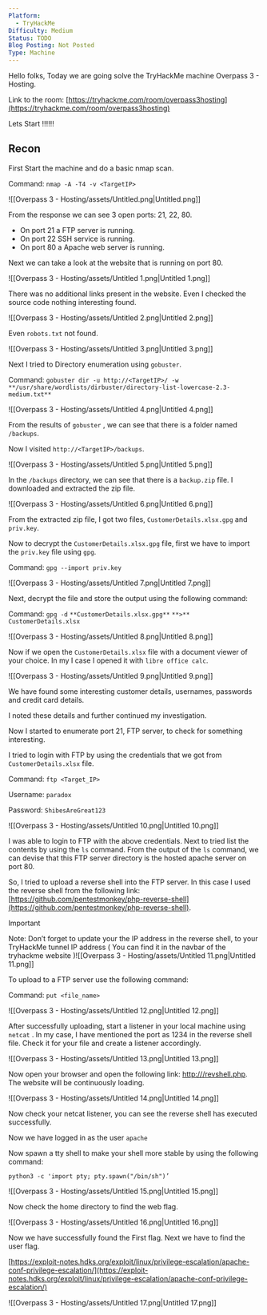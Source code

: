 ```yaml
---
Platform:
  - TryHackMe
Difficulty: Medium
Status: TODO
Blog Posting: Not Posted
Type: Machine
---
```

Hello folks, Today we are going solve the TryHackMe machine Overpass 3 - Hosting.

Link to the room: [https://tryhackme.com/room/overpass3hosting](https://tryhackme.com/room/overpass3hosting)

  

Lets Start !!!!!!

  

## Recon

First Start the machine and do a basic nmap scan.

Command: `nmap -A -T4 -v <TargetIP>`

![[Overpass 3 - Hosting/assets/Untitled.png|Untitled.png]]

From the response we can see 3 open ports: 21, 22, 80.

- On port 21 a FTP server is running.
- On port 22 SSH service is running.
- On port 80 a Apache web server is running.

Next we can take a look at the website that is running on port 80.

![[Overpass 3 - Hosting/assets/Untitled 1.png|Untitled 1.png]]

There was no additional links present in the website. Even I checked the source code nothing interesting found.

![[Overpass 3 - Hosting/assets/Untitled 2.png|Untitled 2.png]]

Even `robots.txt` not found.

![[Overpass 3 - Hosting/assets/Untitled 3.png|Untitled 3.png]]

Next I tried to Directory enumeration using `gobuster`.

Command: `gobuster dir -u http://<TargetIP>/ -w` `**/usr/share/wordlists/dirbuster/directory-list-lowercase-2.3-medium.txt**`

![[Overpass 3 - Hosting/assets/Untitled 4.png|Untitled 4.png]]

From the results of `gobuster` , we can see that there is a folder named `/backups`.

Now I visited `http://<TargetIP>/backups`.

![[Overpass 3 - Hosting/assets/Untitled 5.png|Untitled 5.png]]

In the `/backups` directory, we can see that there is a `backup.zip` file. I downloaded and extracted the zip file.

![[Overpass 3 - Hosting/assets/Untitled 6.png|Untitled 6.png]]

From the extracted zip file, I got two files, `CustomerDetails.xlsx.gpg` and `priv.key`.

Now to decrypt the `CustomerDetails.xlsx.gpg` file, first we have to import the `priv.key` file using `gpg`.

Command: `gpg --import priv.key`

![[Overpass 3 - Hosting/assets/Untitled 7.png|Untitled 7.png]]

Next, decrypt the file and store the output using the following command:

Command: `gpg -d` `**CustomerDetails.xlsx.gpg**` `**>**` `CustomerDetails.xlsx`

![[Overpass 3 - Hosting/assets/Untitled 8.png|Untitled 8.png]]

Now if we open the `CustomerDetails.xlsx` file with a document viewer of your choice. In my I case I opened it with `libre office calc`.

![[Overpass 3 - Hosting/assets/Untitled 9.png|Untitled 9.png]]

We have found some interesting customer details, usernames, passwords and credit card details.

I noted these details and further continued my investigation.

Now I started to enumerate port 21, FTP server, to check for something interesting.

I tried to login with FTP by using the credentials that we got from `CustomerDetails.xlsx` file.

Command: `ftp <Target_IP>`

Username: `paradox`

Password: `ShibesAreGreat123`

![[Overpass 3 - Hosting/assets/Untitled 10.png|Untitled 10.png]]

I was able to login to FTP with the above credentials. Next to tried list the contents by using the `ls` command. From the output of the `ls` command, we can devise that this FTP server directory is the hosted apache server on port 80.

So, I tried to upload a reverse shell into the FTP server. In this case I used the reverse shell from the following link: [https://github.com/pentestmonkey/php-reverse-shell](https://github.com/pentestmonkey/php-reverse-shell).

> [!important]  
> Note: Don’t forget to update your the IP address in the reverse shell, to your TryHackMe tunnel IP address ( You can find it in the navbar of the tryhackme website )![[Overpass 3 - Hosting/assets/Untitled 11.png|Untitled 11.png]]  

To upload to a FTP server use the following command:

Command: `put <file_name>`

![[Overpass 3 - Hosting/assets/Untitled 12.png|Untitled 12.png]]

After successfully uploading, start a listener in your local machine using `netcat` . In my case, I have mentioned the port as 1234 in the reverse shell file. Check it for your file and create a listener accordingly.

![[Overpass 3 - Hosting/assets/Untitled 13.png|Untitled 13.png]]

Now open your browser and open the following link: [http://<TargetIP>/revshell.php](http://10.10.110.240/revshell.php). The website will be continuously loading.

![[Overpass 3 - Hosting/assets/Untitled 14.png|Untitled 14.png]]

Now check your netcat listener, you can see the reverse shell has executed successfully.

Now we have logged in as the user `apache`

Now spawn a tty shell to make your shell more stable by using the following command:

`python3 -c 'import pty; pty.spawn("/bin/sh")’`

![[Overpass 3 - Hosting/assets/Untitled 15.png|Untitled 15.png]]

Now check the home directory to find the web flag.

![[Overpass 3 - Hosting/assets/Untitled 16.png|Untitled 16.png]]

Now we have successfully found the First flag. Next we have to find the user flag.

  

[https://exploit-notes.hdks.org/exploit/linux/privilege-escalation/apache-conf-privilege-escalation/](https://exploit-notes.hdks.org/exploit/linux/privilege-escalation/apache-conf-privilege-escalation/)

![[Overpass 3 - Hosting/assets/Untitled 17.png|Untitled 17.png]]